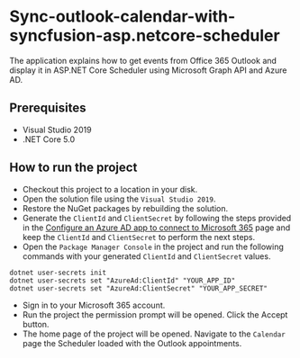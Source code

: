 # Sync-outlook-calendar-with-syncfusion-asp.netcore-scheduler
The application explains how to get events from Office 365 Outlook and display it in ASP.NET Core Scheduler using Microsoft Graph API and Azure AD.

## Prerequisites

* Visual Studio 2019
* .NET Core 5.0

## How to run the project

* Checkout this project to a location in your disk.
* Open the solution file using the `Visual Studio 2019`.
* Restore the NuGet packages by rebuilding the solution.
* Generate the `ClientId` and `ClientSecret` by following the steps provided in the [Configure an Azure AD app to connect to Microsoft 365](https://learn.microsoft.com/en-us/training/modules/msgraph-dotnet-core-show-user-emails/2-exercise-configure-azure-ad-app) page and keep the `ClientId` and `ClientSecret` to perform the next steps.
* Open the `Package Manager Console` in the project and run the following commands with your generated `ClientId` and `ClientSecret` values.
```console
dotnet user-secrets init
dotnet user-secrets set "AzureAd:ClientId" "YOUR_APP_ID"
dotnet user-secrets set "AzureAd:ClientSecret" "YOUR_APP_SECRET"
```
* Sign in to your Microsoft 365 account.
* Run the project the permission prompt will be opened. Click the Accept button.
* The home page of the project will be opened. Navigate to the `Calendar` page the Scheduler loaded with the Outlook appointments.